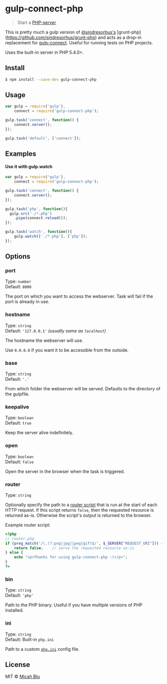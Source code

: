 # gulp-connect-php

> Start a [PHP-server](http://php.net/manual/en/features.commandline.webserver.php)

This is pretty much a gulp version of [@sindresorhus's](https://github.com/sindresorhus) [grunt-php] (https://github.com/sindresorhus/grunt-php) and acts as a drop-in replacement for [gulp-connect](https://www.npmjs.com/package/gulp-connect). Useful for running tests on PHP projects.

Uses the built-in server in PHP 5.4.0+.

## Install

```sh
$ npm install --save-dev gulp-connect-php
```

## Usage

```js
var gulp = require('gulp'),
    connect = require('gulp-connect-php');

gulp.task('connect', function() {
	connect.server();
});

gulp.task('default', ['connect']);
```

## Examples

#### Use it with gulp.watch

```js
var gulp = require('gulp'),
    connect = require('gulp-connect-php');

gulp.task('connect', function() {
	connect.server();
});

gulp.task('php', function(){
  gulp.src('./*.php')
	.pipe(connect.reload());
});

gulp.task('watch', function(){
	gulp.watch(['./*.php'], ['php']);
});

```

## Options

### port

Type: `number`  
Default: `8000`

The port on which you want to access the webserver. Task will fail if the port is already in use.

### hostname

Type: `string`  
Default: `'127.0.0.1'` *(usually same as `localhost`)*

The hostname the webserver will use.

Use `0.0.0.0` if you want it to be accessible from the outside.

### base

Type: `string`  
Default: `'.'`

From which folder the webserver will be served. Defaults to the directory of the gulpfile.

### keepalive

Type: `boolean`  
Default: `true`

Keep the server alive indefinitely.

### open

Type: `boolean`  
Default: `false`

Open the server in the browser when the task is triggered.

### router

Type: `string`  

Optionally specify the path to a [router script](http://php.net/manual/en/features.commandline.webserver.php#example-380) that is run at the start of each HTTP request. If this script returns `false`, then the requested resource is returned as-is. Otherwise the script's output is returned to the browser.

Example router script:

```php
<?php
// router.php
if (preg_match('/\.(?:png|jpg|jpeg|gif)$/', $_SERVER["REQUEST_URI"])) {
	return false;    // serve the requested resource as-is
} else {
	echo "<p>Thanks for using gulp-connect-php :)</p>";
}
?>
```

### bin

Type: `string`  
Default: `'php'`

Path to the PHP binary. Useful if you have multiple versions of PHP installed.

### ini

Type: `string`  
Default: Built-in `php.ini`

Path to a custom [`php.ini`](http://php.net/manual/en/ini.php) config file.

## License

MIT © [Micah Blu](http://micahblu.com)
